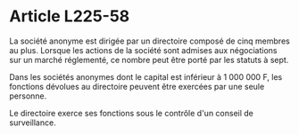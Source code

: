 # Article L225-58

La société anonyme est dirigée par un directoire composé de cinq membres au plus. Lorsque les actions de la société sont admises aux négociations sur un marché réglementé, ce nombre peut être porté par les statuts à sept.

Dans les sociétés anonymes dont le capital est inférieur à 1 000 000 F, les fonctions dévolues au directoire peuvent être exercées par une seule personne.

Le directoire exerce ses fonctions sous le contrôle d'un conseil de surveillance.
